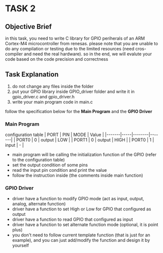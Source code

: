 # TASK 2

## Objective Brief

in this task, you need to write C library for GPIO periherals of an ARM Cortex-M4 microcontroller from renesas.
please note that you are unable to do any compilation or testing due to the limited resources (need cros-compiler
and need the real hardware). so in the end, we will evalute your code based on the code precision and correctness


## Task Explanation

1. do not change any files inside the folder
2. put your GPIO library inside GPIO_driver folder and write it in gpio_driver.c and gpio_driver.h
3. write your main program code in main.c

follow the specification below for the **Main Program** and the **GPIO Driver**

### Main Program

configuration table
|  PORT | PIN |  MODE  | Value |
|-------|-----|--------|-------|
| PORT0 |  0  | output |  LOW  |
| PORT1 |  0  | output | HIGH  |
| PORT0 |  1  | input  |   -   |



- main program will be calling the initialization function of the GPIO (refer to the configuration table)
- set the output condition of some pins 
- read the input pin condition and print the value
- follow the instruction inside (the comments inside main function)

### GPIO Driver

- driver have a function to modify GPIO mode (act as input, output, analog, alternate function)
- driver have a function to set High or Low for GPIO that configured as output
- driver have a function to read GPIO that configured as input
- driver have a function to set alternate function mode (optional, it is point plus)
- you don't need to follow current template function (that is just for an example), and you can just add/modify the function and design it by yourself